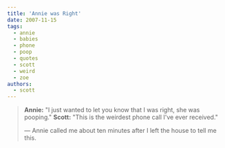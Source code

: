 ```yaml
---
title: 'Annie was Right'
date: 2007-11-15
tags:
  - annie
  - babies
  - phone
  - poop
  - quotes
  - scott
  - weird
  - zoe
authors:
  - scott
---
```


> **Annie:** "I just wanted to let you know that I was right, she was pooping." **Scott:** "This is the weirdest phone call I've ever received."
>
> — Annie called me about ten minutes after I left the house to tell me this.

